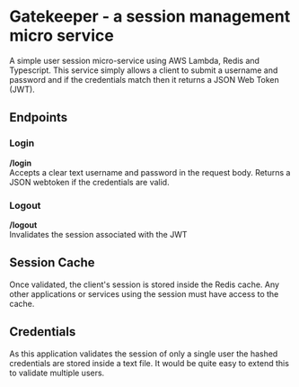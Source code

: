 # Gatekeeper - a session management micro service
A simple user session micro-service using AWS Lambda, Redis and Typescript. This service simply allows a client to submit 
a username and password and if the credentials match then it returns a JSON Web Token (JWT). 

## Endpoints

### Login
__/login__  
Accepts a clear text username and password in the request body. Returns a JSON webtoken if the credentials are valid. 

### Logout
__/logout__  
Invalidates the session associated with the JWT

## Session Cache
Once validated, the client's session is stored inside the Redis cache. Any other applications 
or services using the session must have access to the cache. 

## Credentials
As this application validates the session of only a single user the hashed credentials are stored inside a text file. 
It would be quite easy to extend this to validate multiple users. 
